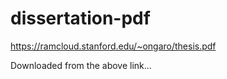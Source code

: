 # dissertation-pdf

https://ramcloud.stanford.edu/~ongaro/thesis.pdf

Downloaded from the above link...

